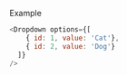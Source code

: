 Example

```js padded
<Dropdown options={[
    { id: 1, value: 'Cat'},
    { id: 2, value: 'Dog'}
  ]}
/>
```
